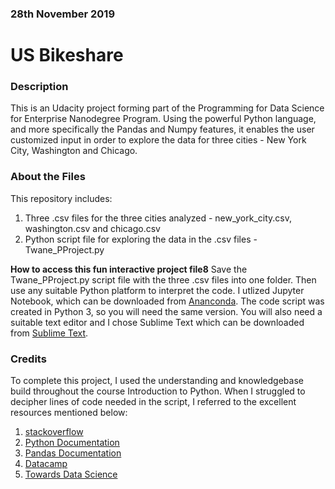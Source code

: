 ### 28th November 2019


# US Bikeshare


### Description
This is an Udacity project forming part of the Programming for Data Science for Enterprise Nanodegree Program. Using the powerful Python language, and more specifically the Pandas and Numpy features, it enables the user customized input in order to explore the data for three cities - New York City, Washington and Chicago.

### About the Files
This repository includes:
1) Three .csv files for the three cities analyzed - new_york_city.csv, washington.csv and chicago.csv
2) Python script file for exploring the data in the .csv files - Twane_PProject.py

**How to access this fun interactive project file8**
Save the Twane_PProject.py script file with the three .csv files into one folder.
Then use any suitable Python platform to interpret the code. I utlized Jupyter Notebook, which can be downloaded from [Ananconda](https://www.anaconda.com). The code script was created in Python 3, so you will need the same version. You will also need a suitable text editor and I chose Sublime Text which can be downloaded from [Sublime Text](https://www.sublimetext.com).


### Credits
To complete this project, I used the understanding and knowledgebase build throughout the course Introduction to Python. When I struggled to decipher lines of code needed in the script, I referred to the excellent resources mentioned below:

1) [stackoverflow](https:/stackoverflow.com)
2) [Python Documentation](https://docs.python.org/3/library)
3) [Pandas Documentation](https://pandas.pydata.org/pandas-docs/version/0.17.0/)
4) [Datacamp](https://www.datacamp.com/community/tutorials/pandas-tutorial-dataframe-python)
5) [Towards Data Science](https://towardsdatascience.com/)

